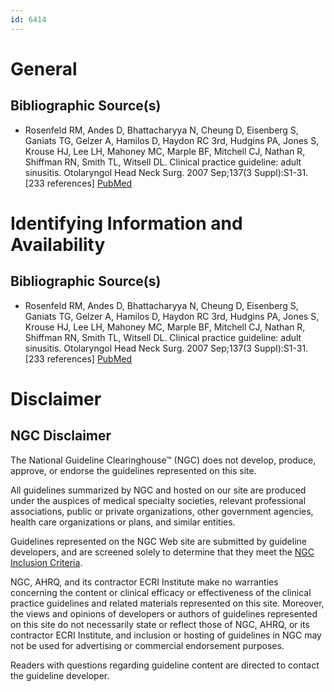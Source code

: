```yaml
---
id: 6414
---
```


# General

## Bibliographic Source(s)

- Rosenfeld RM, Andes D, Bhattacharyya N, Cheung D, Eisenberg S, Ganiats TG, Gelzer A, Hamilos D, Haydon RC 3rd, Hudgins PA, Jones S, Krouse HJ, Lee LH, Mahoney MC, Marple BF, Mitchell CJ, Nathan R, Shiffman RN, Smith TL, Witsell DL. Clinical practice guideline: adult sinusitis. Otolaryngol Head Neck Surg. 2007 Sep;137(3 Suppl):S1-31. [233 references] [ PubMed ](http://www.ncbi.nlm.nih.gov/entrez/query.fcgi?cmd=Retrieve&db=pubmed&dopt=Abstract&list_uids=17761281)

# Identifying Information and Availability

## Bibliographic Source(s)

- Rosenfeld RM, Andes D, Bhattacharyya N, Cheung D, Eisenberg S, Ganiats TG, Gelzer A, Hamilos D, Haydon RC 3rd, Hudgins PA, Jones S, Krouse HJ, Lee LH, Mahoney MC, Marple BF, Mitchell CJ, Nathan R, Shiffman RN, Smith TL, Witsell DL. Clinical practice guideline: adult sinusitis. Otolaryngol Head Neck Surg. 2007 Sep;137(3 Suppl):S1-31. [233 references] [ PubMed ](http://www.ncbi.nlm.nih.gov/entrez/query.fcgi?cmd=Retrieve&db=pubmed&dopt=Abstract&list_uids=17761281)

# Disclaimer

## NGC Disclaimer

The National Guideline Clearinghouse™ (NGC) does not develop, produce, approve, or endorse the guidelines represented on this site.

All guidelines summarized by NGC and hosted on our site are produced under the auspices of medical specialty societies, relevant professional associations, public or private organizations, other government agencies, health care organizations or plans, and similar entities.

Guidelines represented on the NGC Web site are submitted by guideline developers, and are screened solely to determine that they meet the [NGC Inclusion Criteria](/help-and-about/summaries/inclusion-criteria).

NGC, AHRQ, and its contractor ECRI Institute make no warranties concerning the content or clinical efficacy or effectiveness of the clinical practice guidelines and related materials represented on this site. Moreover, the views and opinions of developers or authors of guidelines represented on this site do not necessarily state or reflect those of NGC, AHRQ, or its contractor ECRI Institute, and inclusion or hosting of guidelines in NGC may not be used for advertising or commercial endorsement purposes.

Readers with questions regarding guideline content are directed to contact the guideline developer.

